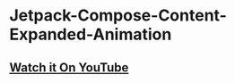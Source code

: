 # Jetpack-Compose-Content-Expanded-Animation

## [Watch it On YouTube](https://youtu.be/L8IGKpTuVw0)
